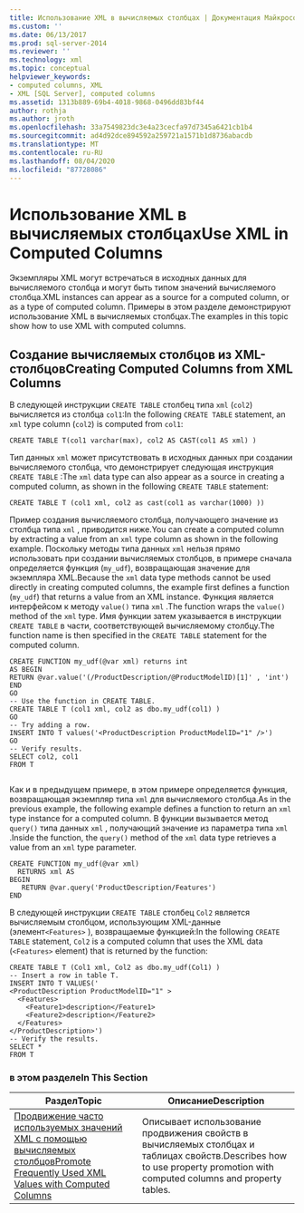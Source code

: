 ```yaml
---
title: Использование XML в вычисляемых столбцах | Документация Майкрософт
ms.custom: ''
ms.date: 06/13/2017
ms.prod: sql-server-2014
ms.reviewer: ''
ms.technology: xml
ms.topic: conceptual
helpviewer_keywords:
- computed columns, XML
- XML [SQL Server], computed columns
ms.assetid: 1313b889-69b4-4018-9868-0496dd83bf44
author: rothja
ms.author: jroth
ms.openlocfilehash: 33a7549823dc3e4a23cecfa97d7345a6421cb1b4
ms.sourcegitcommit: ad4d92dce894592a259721a1571b1d8736abacdb
ms.translationtype: MT
ms.contentlocale: ru-RU
ms.lasthandoff: 08/04/2020
ms.locfileid: "87728086"
---
```

# <a name="use-xml-in-computed-columns"></a><span data-ttu-id="61dea-102">Использование XML в вычисляемых столбцах</span><span class="sxs-lookup"><span data-stu-id="61dea-102">Use XML in Computed Columns</span></span>
  <span data-ttu-id="61dea-103">Экземпляры XML могут встречаться в исходных данных для вычисляемого столбца и могут быть типом значений вычисляемого столбца.</span><span class="sxs-lookup"><span data-stu-id="61dea-103">XML instances can appear as a source for a computed column, or as a type of computed column.</span></span> <span data-ttu-id="61dea-104">Примеры в этом разделе демонстрируют использование XML в вычисляемых столбцах.</span><span class="sxs-lookup"><span data-stu-id="61dea-104">The examples in this topic show how to use XML with computed columns.</span></span>  
  
## <a name="creating-computed-columns-from-xml-columns"></a><span data-ttu-id="61dea-105">Создание вычисляемых столбцов из XML-столбцов</span><span class="sxs-lookup"><span data-stu-id="61dea-105">Creating Computed Columns from XML Columns</span></span>  
 <span data-ttu-id="61dea-106">В следующей инструкции `CREATE TABLE` столбец типа `xml` (`col2`) вычисляется из столбца `col1`:</span><span class="sxs-lookup"><span data-stu-id="61dea-106">In the following `CREATE TABLE` statement, an `xml` type column (`col2`) is computed from `col1`:</span></span>  
  
```  
CREATE TABLE T(col1 varchar(max), col2 AS CAST(col1 AS xml) )    
```  
  
 <span data-ttu-id="61dea-107">Тип данных `xml` может присутствовать в исходных данных при создании вычисляемого столбца, что демонстрирует следующая инструкция `CREATE TABLE` :</span><span class="sxs-lookup"><span data-stu-id="61dea-107">The `xml` data type can also appear as a source in creating a computed column, as shown in the following `CREATE TABLE` statement:</span></span>  
  
```  
CREATE TABLE T (col1 xml, col2 as cast(col1 as varchar(1000) ))   
```  
  
 <span data-ttu-id="61dea-108">Пример создания вычисляемого столбца, получающего значение из столбца типа `xml` , приводится ниже.</span><span class="sxs-lookup"><span data-stu-id="61dea-108">You can create a computed column by extracting a value from an `xml` type column as shown in the following example.</span></span> <span data-ttu-id="61dea-109">Поскольку методы типа данных `xml` нельзя прямо использовать при создании вычисляемых столбцов, в примере сначала определяется функция (`my_udf`), возвращающая значение для экземпляра XML.</span><span class="sxs-lookup"><span data-stu-id="61dea-109">Because the `xml` data type methods cannot be used directly in creating computed columns, the example first defines a function (`my_udf`) that returns a value from an XML instance.</span></span> <span data-ttu-id="61dea-110">Функция является интерфейсом к методу `value()` типа `xml` .</span><span class="sxs-lookup"><span data-stu-id="61dea-110">The function wraps the `value()` method of the `xml` type.</span></span> <span data-ttu-id="61dea-111">Имя функции затем указывается в инструкции `CREATE TABLE` в части, соответствующей вычисляемому столбцу.</span><span class="sxs-lookup"><span data-stu-id="61dea-111">The function name is then specified in the `CREATE TABLE` statement for the computed column.</span></span>  
  
```  
CREATE FUNCTION my_udf(@var xml) returns int  
AS BEGIN   
RETURN @var.value('(/ProductDescription/@ProductModelID)[1]' , 'int')  
END  
GO  
-- Use the function in CREATE TABLE.  
CREATE TABLE T (col1 xml, col2 as dbo.my_udf(col1) )  
GO  
-- Try adding a row.   
INSERT INTO T values('<ProductDescription ProductModelID="1" />')  
GO  
-- Verify results.  
SELECT col2, col1  
FROM T  
  
```  
  
 <span data-ttu-id="61dea-112">Как и в предыдущем примере, в этом примере определяется функция, возвращающая экземпляр типа `xml` для вычисляемого столбца.</span><span class="sxs-lookup"><span data-stu-id="61dea-112">As in the previous example, the following example defines a function to return an `xml` type instance for a computed column.</span></span> <span data-ttu-id="61dea-113">В функции вызывается метод `query()` типа данных `xml` , получающий значение из параметра типа `xml` .</span><span class="sxs-lookup"><span data-stu-id="61dea-113">Inside the function, the `query()` method of the `xml` data type retrieves a value from an `xml` type parameter.</span></span>  
  
```  
CREATE FUNCTION my_udf(@var xml)   
  RETURNS xml AS   
BEGIN   
   RETURN @var.query('ProductDescription/Features')  
END  
```  
  
 <span data-ttu-id="61dea-114">В следующей инструкции `CREATE TABLE` столбец `Col2` является вычисляемым столбцом, использующим XML-данные (элемент`<Features>` ), возвращаемые функцией:</span><span class="sxs-lookup"><span data-stu-id="61dea-114">In the following `CREATE TABLE` statement, `Col2` is a computed column that uses the XML data (`<Features>` element) that is returned by the function:</span></span>  
  
```  
CREATE TABLE T (Col1 xml, Col2 as dbo.my_udf(Col1) )  
-- Insert a row in table T.  
INSERT INTO T VALUES('  
<ProductDescription ProductModelID="1" >  
  <Features>  
    <Feature1>description</Feature1>  
    <Feature2>description</Feature2>  
  </Features>  
</ProductDescription>')  
-- Verify the results.  
SELECT *  
FROM T  
```  
  
### <a name="in-this-section"></a><span data-ttu-id="61dea-115">в этом разделе</span><span class="sxs-lookup"><span data-stu-id="61dea-115">In This Section</span></span>  
  
|<span data-ttu-id="61dea-116">Раздел</span><span class="sxs-lookup"><span data-stu-id="61dea-116">Topic</span></span>|<span data-ttu-id="61dea-117">Описание</span><span class="sxs-lookup"><span data-stu-id="61dea-117">Description</span></span>|  
|-----------|-----------------|  
|[<span data-ttu-id="61dea-118">Продвижение часто используемых значений XML с помощью вычисляемых столбцов</span><span class="sxs-lookup"><span data-stu-id="61dea-118">Promote Frequently Used XML Values with Computed Columns</span></span>](promote-frequently-used-xml-values-with-computed-columns.md)|<span data-ttu-id="61dea-119">Описывает использование продвижения свойств в вычисляемых столбцах и таблицах свойств.</span><span class="sxs-lookup"><span data-stu-id="61dea-119">Describes how to use property promotion with computed columns and property tables.</span></span>|  
  
  
